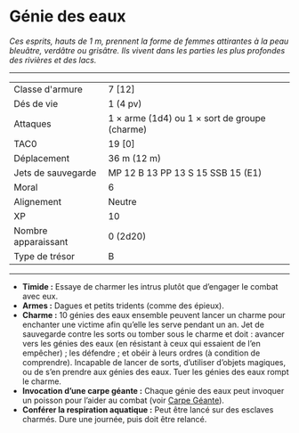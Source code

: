 # Génie des eaux


*Ces esprits, hauts de 1 m, prennent la forme de femmes attirantes à la
peau bleuâtre, verdâtre ou grisâtre. Ils vivent dans les parties les
plus profondes des rivières et des lacs.*

-----

|                     |                                               |
| ------------------- | --------------------------------------------- |
| Classe d'armure     | 7 \[12\]                                      |
| Dés de vie          | 1 (4 pv)                                      |
| Attaques            | 1 × arme (1d4) ou 1 × sort de groupe (charme) |
| TAC0                | 19 \[0\]                                      |
| Déplacement         | 36 m (12 m)                                   |
| Jets de sauvegarde  | MP 12 B 13 PP 13 S 15 SSB 15 (E1)             |
| Moral               | 6                                             |
| Alignement          | Neutre                                        |
| XP                  | 10                                            |
| Nombre apparaissant | 0 (2d20)                                      |
| Type de trésor      | B                                             |

-----

  - **Timide :** Essaye de charmer les intrus plutôt que d’engager le
    combat avec eux.
  - **Armes :** Dagues et petits tridents (comme des épieux).
  - **Charme :** 10 génies des eaux ensemble peuvent lancer un charme
    pour enchanter une victime afin qu’elle les serve pendant un an. Jet
    de sauvegarde contre les sorts ou tomber sous le charme et doit :
    avancer vers les génies des eaux (en résistant à ceux qui essaient
    de l’en empêcher) ; les défendre ; et obéir à leurs ordres (à
    condition de comprendre). Incapable de lancer de sorts, d’utiliser
    d’objets magiques, ou de s’en prendre aux génies des eaux. Tuer
    les génies des eaux rompt le charme.
  - **Invocation d’une carpe géante :** Chaque génie des eaux peut
    invoquer un poisson pour l’aider au combat (voir [Carpe
    Géante](/Poissons_géants "wikilink")).
  - **Conférer la respiration aquatique :** Peut être lancé sur des
    esclaves charmés. Dure une journée, puis doit être relancé.